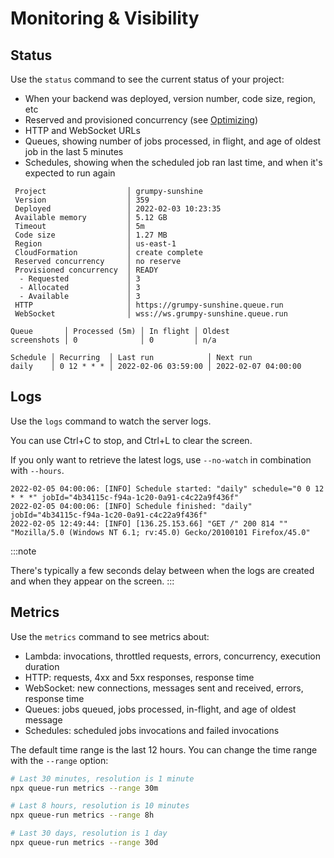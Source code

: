 
# Monitoring & Visibility

## Status

Use the `status` command to see the current status of your project:

* When your backend was deployed, version number, code size, region, etc
* Reserved and provisioned concurrency (see [Optimizing](optimizing.md))
* HTTP and WebSocket URLs
* Queues, showing number of jobs processed, in flight, and age of oldest job in the last 5 minutes
* Schedules, showing when the scheduled job ran last time, and when it's expected to run again

```
 Project                  │ grumpy-sunshine
 Version                  │ 359
 Deployed                 │ 2022-02-03 10:23:35
 Available memory         │ 5.12 GB
 Timeout                  │ 5m
 Code size                │ 1.27 MB
 Region                   │ us-east-1
 CloudFormation           │ create complete
 Reserved concurrency     │ no reserve
 Provisioned concurrency  │ READY
  - Requested             │ 3
  - Allocated             │ 3
  - Available             │ 3
 HTTP                     │ https://grumpy-sunshine.queue.run
 WebSocket                │ wss://ws.grumpy-sunshine.queue.run

Queue       │ Processed (5m) │ In flight │ Oldest
screenshots │ 0              │ 0         │ n/a

Schedule │ Recurring  │ Last run            │ Next run
daily    │ 0 12 * * * │ 2022-02-06 03:59:00 │ 2022-02-07 04:00:00
```


## Logs

Use the `logs` command to watch the server logs.

You can use Ctrl+C to stop, and Ctrl+L to clear the screen.

If you only want to retrieve the latest logs, use `--no-watch` in combination with `--hours`.

```
2022-02-05 04:00:06: [INFO] Schedule started: "daily" schedule="0 0 12 * * *" jobId="4b34115c-f94a-1c20-0a91-c4c22a9f436f"
2022-02-05 04:00:06: [INFO] Schedule finished: "daily" jobId="4b34115c-f94a-1c20-0a91-c4c22a9f436f"
2022-02-05 12:49:44: [INFO] [136.25.153.66] "GET /" 200 814 "" "Mozilla/5.0 (Windows NT 6.1; rv:45.0) Gecko/20100101 Firefox/45.0"
```

:::note

There's typically a few seconds delay between when the logs are created and when they appear on the screen.
:::


## Metrics

Use the `metrics` command to see metrics about:

* Lambda: invocations, throttled requests, errors, concurrency, execution duration
* HTTP: requests, 4xx and 5xx responses, response time
* WebSocket: new connections, messages sent and received, errors, response time
* Queues: jobs queued, jobs processed, in-flight, and age of oldest message
* Schedules: scheduled jobs invocations and failed invocations

The default time range is the last 12 hours. You can change the time range with the `--range` option:

```bash
# Last 30 minutes, resolution is 1 minute
npx queue-run metrics --range 30m

# Last 8 hours, resolution is 10 minutes
npx queue-run metrics --range 8h

# Last 30 days, resolution is 1 day
npx queue-run metrics --range 30d
```
